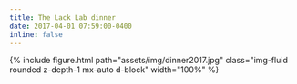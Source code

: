 ```yaml
---
title: The Lack Lab dinner
date: 2017-04-01 07:59:00-0400
inline: false
---
```


{% include figure.html path="assets/img/dinner2017.jpg" class="img-fluid rounded z-depth-1 mx-auto d-block" width="100%" %}